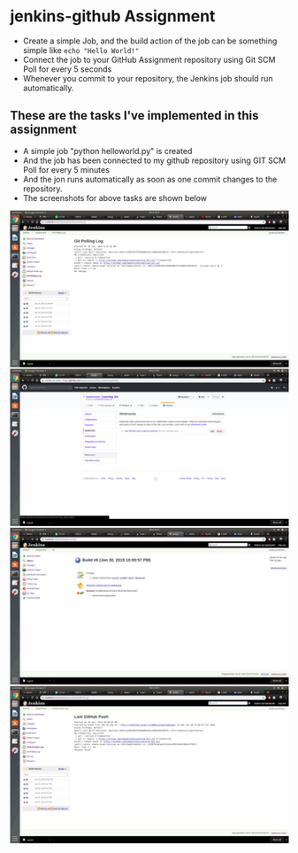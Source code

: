 # jenkins-github Assignment
- Create a simple Job, and the build action of the job can be something simple like ```echo "Hello World!"```
- Connect the job to your GitHub Assignment repository using Git SCM Poll for every 5 seconds
- Whenever you commit to your repository, the Jenkins job should run automatically.


## These are the tasks I've implemented in this assignment
- A simple job "python helloworld.py" is created
- And the job has been connected to my github repository using GIT SCM Poll for every 5 minutes
- And the jon runs automatically as soon as one commit changes to the repository.
- The screenshots for above tasks are shown below

![](1.png)
![](2.png)
![](3.png)
![](4.png)
